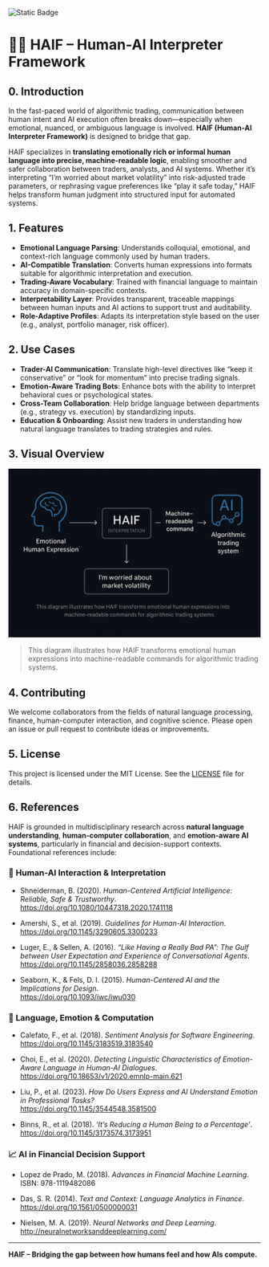 ![Static Badge](https://img.shields.io/badge/PLUTUS-Incubator_%F0%9F%A5%9A-darkgreen)

# 🧠💬 HAIF – Human-AI Interpreter Framework

## 0. Introduction

In the fast-paced world of algorithmic trading, communication between human intent and AI execution often breaks down—especially when emotional, nuanced, or ambiguous language is involved. **HAIF (Human-AI Interpreter Framework)** is designed to bridge that gap.

HAIF specializes in **translating emotionally rich or informal human language into precise, machine-readable logic**, enabling smoother and safer collaboration between traders, analysts, and AI systems. Whether it’s interpreting “I’m worried about market volatility” into risk-adjusted trade parameters, or rephrasing vague preferences like “play it safe today,” HAIF helps transform human judgment into structured input for automated systems.

## 1. Features

- **Emotional Language Parsing**: Understands colloquial, emotional, and context-rich language commonly used by human traders.
- **AI-Compatible Translation**: Converts human expressions into formats suitable for algorithmic interpretation and execution.
- **Trading-Aware Vocabulary**: Trained with financial language to maintain accuracy in domain-specific contexts.
- **Interpretability Layer**: Provides transparent, traceable mappings between human inputs and AI actions to support trust and auditability.
- **Role-Adaptive Profiles**: Adapts its interpretation style based on the user (e.g., analyst, portfolio manager, risk officer).

## 2. Use Cases

- **Trader-AI Communication**: Translate high-level directives like “keep it conservative” or “look for momentum” into precise trading signals.
- **Emotion-Aware Trading Bots**: Enhance bots with the ability to interpret behavioral cues or psychological states.
- **Cross-Team Collaboration**: Help bridge language between departments (e.g., strategy vs. execution) by standardizing inputs.
- **Education & Onboarding**: Assist new traders in understanding how natural language translates to trading strategies and rules.

## 3. Visual Overview

<p align="center">
  <img src="./images/haif-dark-flowchart.png" alt="HAIF Flowchart" width="700"/>
</p>

> This diagram illustrates how HAIF transforms emotional human expressions into machine-readable commands for algorithmic trading systems.

## 4. Contributing

We welcome collaborators from the fields of natural language processing, finance, human-computer interaction, and cognitive science. Please open an issue or pull request to contribute ideas or improvements.

## 5. License

This project is licensed under the MIT License. See the [LICENSE](LICENSE) file for details.

## 6. References

HAIF is grounded in multidisciplinary research across **natural language understanding**, **human-computer collaboration**, and **emotion-aware AI systems**, particularly in financial and decision-support contexts. Foundational references include:

### 🧠 Human-AI Interaction & Interpretation

- Shneiderman, B. (2020). *Human-Centered Artificial Intelligence: Reliable, Safe & Trustworthy*.  
  https://doi.org/10.1080/10447318.2020.1741118

- Amershi, S., et al. (2019). *Guidelines for Human-AI Interaction*.  
  https://doi.org/10.1145/3290605.3300233

- Luger, E., & Sellen, A. (2016). *“Like Having a Really Bad PA”: The Gulf between User Expectation and Experience of Conversational Agents*.  
  https://doi.org/10.1145/2858036.2858288

- Seaborn, K., & Fels, D. I. (2015). *Human-Centered AI and the Implications for Design*.  
  https://doi.org/10.1093/iwc/iwu030

### 💬 Language, Emotion & Computation

- Calefato, F., et al. (2018). *Sentiment Analysis for Software Engineering*.  
  https://doi.org/10.1145/3183519.3183540

- Choi, E., et al. (2020). *Detecting Linguistic Characteristics of Emotion-Aware Language in Human-AI Dialogues*.  
  https://doi.org/10.18653/v1/2020.emnlp-main.621

- Liu, P., et al. (2023). *How Do Users Express and AI Understand Emotion in Professional Tasks?*  
  https://doi.org/10.1145/3544548.3581500

- Binns, R., et al. (2018). *‘It’s Reducing a Human Being to a Percentage’*.  
  https://doi.org/10.1145/3173574.3173951

### 📈 AI in Financial Decision Support

- Lopez de Prado, M. (2018). *Advances in Financial Machine Learning*.  
  ISBN: 978-1119482086

- Das, S. R. (2014). *Text and Context: Language Analytics in Finance*.  
  https://doi.org/10.1561/0500000031

- Nielsen, M. A. (2019). *Neural Networks and Deep Learning*.  
  http://neuralnetworksanddeeplearning.com/

---

**HAIF – Bridging the gap between how humans feel and how AIs compute.**
